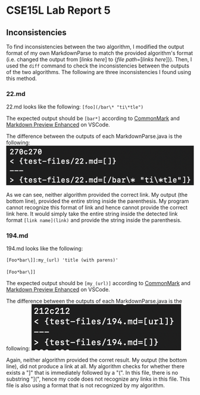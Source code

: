 # CSE15L Lab Report 5

## Inconsistencies 

To find inconsistencies between the two algorithm, I modified the output format of my own MarkdownParse to match the provided algorithm's format (i.e. changed the output from [*links here*] to {*file path*=[*links here*]}). Then, I used the `diff` command to check the inconsistencies between the outputs of the two algorithms. The following are three inconsistencies I found using this method.

### 22.[]()md
22.[]()md looks like the following:
`[foo](/bar\* "ti\*tle")`

The expected output should be `[bar*]` according to [CommonMark](https://spec.commonmark.org/dingus/) and [Markdown Preview Enhanced](https://marketplace.visualstudio.com/items?itemName=shd101wyy.markdown-preview-enhanced) on VSCode.

The difference between the outputs of each MarkdownParse.java is the following:
![diff](Pics/22diff.png)

As we can see, neither algorithm provided the correct link. My output (the bottom line), provided the entire string inside the parenthesis. My program cannot recognize this format of link and hence cannot provide the correct link here. It would simply take the entire string inside the detected link format `[link name](link)` and provide the string inside the parenthesis.

### 194.[]()md
194.[]()md looks like the following:
```
[Foo*bar\]]:my_(url) 'title (with parens)'

[Foo*bar\]]
```

The expected output should be `[my_(url)]` according to [CommonMark](https://spec.commonmark.org/dingus/) and [Markdown Preview Enhanced](https://marketplace.visualstudio.com/items?itemName=shd101wyy.markdown-preview-enhanced) on VSCode.

The difference between the outputs of each MarkdownParse.java is the following:
![diff](Pics/194diff.png)

Again, neither algorithm provided the corret result. My output (the bottom line), did not produce a link at all. My algorithm checks for whether there exists a "]" that is immediately followed by a "(". In this file, there is no substring "](", hence my code does not recognize any links in this file. This file is also using a format that is not recognized by my algorithm.